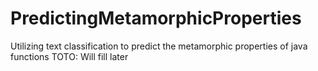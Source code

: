# PredictingMetamorphicProperties
Utilizing text classification to predict the metamorphic properties of java functions
TOTO: Will fill later
